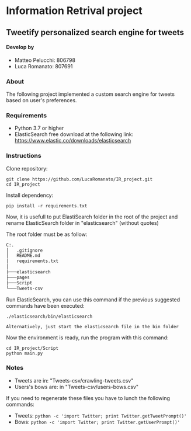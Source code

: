 # Information Retrival project
## Tweetify personalized search engine for tweets
#### Develop by
- Matteo Pelucchi: 806798
- Luca Romanato: 807691

### About

The following project implemented a custom search engine for tweets based
on user's preferences.

### Requirements
- Python 3.7 or higher
- ElasticSearch
free download at the following link: https://www.elastic.co/downloads/elasticsearch

### Instructions
Clone repository:
```
git clone https://github.com/LucaRomanato/IR_project.git
cd IR_project
```
Install dependency:
```
pip install -r requirements.txt
```
Now, it is usefull to put ElastiSearch folder in the root of the project and rename ElasticSearch folder in "elasticsearch" (without quotes)

The root folder must be as follow:

```bash
C:.
│   .gitignore
│   README.md
│   requirements.txt
│
├───elasticsearch
├───pages
├───Script
└───Tweets-csv
```
Run ElasticSearch, you can use this command if the previous suggested commands have been executed:
```
./elasticsearch/bin/elasticsearch

Alternatively, just start the elasticsearch file in the bin folder
```

Now the environment is ready, run the program with this command:
```
cd IR_project/Script
python main.py
```
### Notes
* Tweets are in: "Tweets-csv/crawling-tweets.csv"
* Users's bows are: in "Tweets-csv/users-bows.csv"

If you need to regenerate these files you have to lunch the following commands:
* Tweets: `python -c 'import Twitter; print Twitter.getTweetPrompt()'`
* Bows: `python -c 'import Twitter; print Twitter.getUserPrompt()'`
